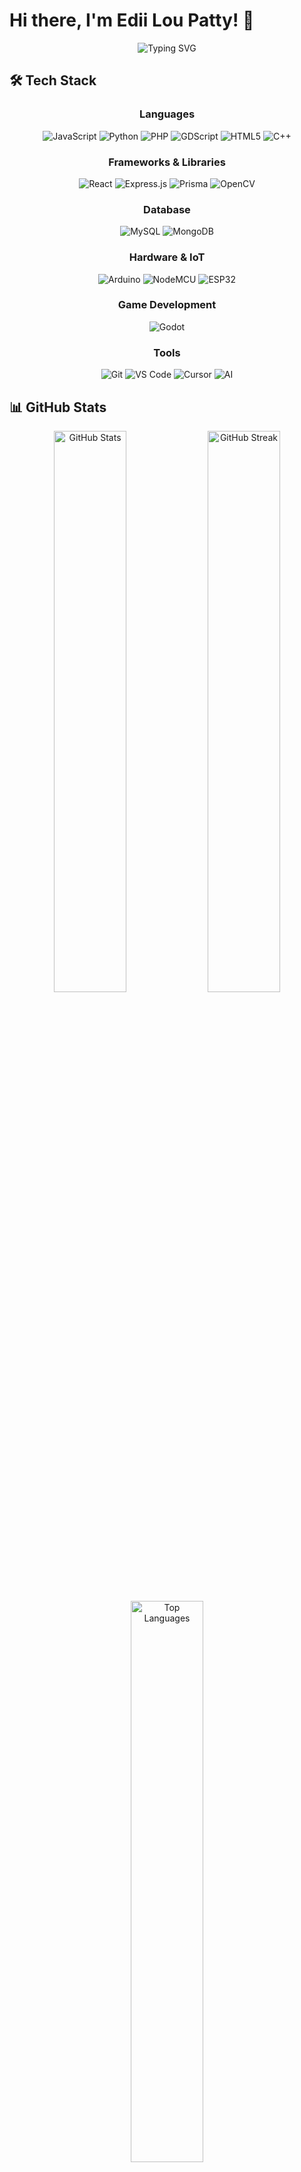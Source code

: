 # Hi there, I'm Edii Lou Patty! 👋

<div align="center">
  <img src="https://readme-typing-svg.herokuapp.com/?lines=Full+Stack+Developer;Hardware+Enthusiast;Always+Learning+New+Things&font=Fira%20Code&center=true&width=440&height=50&duration=4000&pause=1000" alt="Typing SVG">
</div>



## 🛠️ Tech Stack

<div align="center">

### Languages
![JavaScript](https://img.shields.io/badge/-JavaScript-F7DF1E?style=flat-square&logo=javascript&logoColor=black)
![Python](https://img.shields.io/badge/-Python-3776AB?style=flat-square&logo=python&logoColor=white)
![PHP](https://img.shields.io/badge/-PHP-777BB4?style=flat-square&logo=php&logoColor=white)
![GDScript](https://img.shields.io/badge/-GDScript-478CBF?style=flat-square&logo=godot-engine&logoColor=white)
![HTML5](https://img.shields.io/badge/-HTML5-E34F26?style=flat-square&logo=html5&logoColor=white)
![C++](https://img.shields.io/badge/-C++-00599C?style=flat-square&logo=c%2B%2B&logoColor=white)

### Frameworks & Libraries
![React](https://img.shields.io/badge/-React-61DAFB?style=flat-square&logo=react&logoColor=black)
![Express.js](https://img.shields.io/badge/-Express.js-000000?style=flat-square&logo=express&logoColor=white)
![Prisma](https://img.shields.io/badge/-Prisma-2D3748?style=flat-square&logo=prisma&logoColor=white)
![OpenCV](https://img.shields.io/badge/-OpenCV-5C3EE8?style=flat-square&logo=opencv&logoColor=white)

### Database
![MySQL](https://img.shields.io/badge/-MySQL-4479A1?style=flat-square&logo=mysql&logoColor=white)
![MongoDB](https://img.shields.io/badge/-MongoDB-47A248?style=flat-square&logo=mongodb&logoColor=white)

### Hardware & IoT
![Arduino](https://img.shields.io/badge/-Arduino-00979D?style=flat-square&logo=arduino&logoColor=white)
![NodeMCU](https://img.shields.io/badge/-NodeMCU-E7352C?style=flat-square&logo=nodemcu&logoColor=white)
![ESP32](https://img.shields.io/badge/-ESP32-000000?style=flat-square&logo=espressif&logoColor=white)

### Game Development
![Godot](https://img.shields.io/badge/-Godot-478CBF?style=flat-square&logo=godot-engine&logoColor=white)

### Tools
![Git](https://img.shields.io/badge/-Git-F05032?style=flat-square&logo=git&logoColor=white)
![VS Code](https://img.shields.io/badge/-VS%20Code-007ACC?style=flat-square&logo=visual-studio-code&logoColor=white)
![Cursor](https://img.shields.io/badge/-Cursor-000000?style=flat-square&logo=cursor&logoColor=white)
![AI](https://img.shields.io/badge/-AI%20Tools-FF6B6B?style=flat-square&logo=openai&logoColor=white)

</div>

## 📊 GitHub Stats

<div align="center">
  <img src="https://github-readme-stats.vercel.app/api?username=ediiloupatty&show_icons=true&theme=radical&hide_border=true&bg_color=0D1117" alt="GitHub Stats" width="48%">
  <img src="https://github-readme-streak-stats.herokuapp.com/?user=ediiloupatty&theme=radical&hide_border=true&background=0D1117" alt="GitHub Streak" width="48%">
</div>

<div align="center">
  <img src="https://github-readme-stats.vercel.app/api/top-langs/?username=ediiloupatty&layout=compact&theme=radical&hide_border=true&bg_color=0D1117" alt="Top Languages" width="48%">
</div>



## 📈 Activity Graph

<div align="center">
  <img src="https://github-readme-activity-graph.vercel.app/graph?username=ediiloupatty&bg_color=0D1117&color=5BCDEC&line=5BCDEC&point=FFFFFF&hide_border=true" alt="Activity Graph">
</div>



## 💭 Fun Quote

> *"github cuma 1 ya gez ya"* - Sometimes simple is better! 😄

## 📫 Connect with Me

<div align="center">

[![GitHub](https://img.shields.io/badge/-GitHub-181717?style=for-the-badge&logo=github&logoColor=white)](https://github.com/ediiloupatty)
[![Email](https://img.shields.io/badge/-Email-D14836?style=for-the-badge&logo=gmail&logoColor=white)](mailto:ediloupatty@gmail.com)

</div>



<div align="center">
  
  **Thanks for visiting! Let's build something awesome together! 🚀**
  
  *I may be slow to respond, but every great project takes time to perfect!* ⏰
  
</div>
